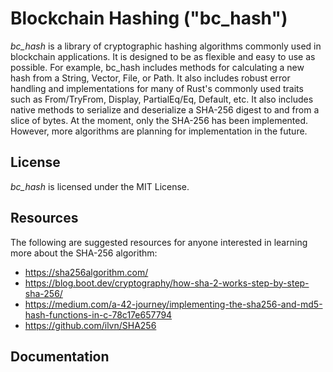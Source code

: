 # Blockchain Hashing ("bc_hash")

*bc_hash* is a library of cryptographic hashing algorithms commonly used in blockchain applications. It is designed to be as flexible and easy to use as possible. For example, bc_hash includes methods for calculating a new hash from a String, Vector, File, or Path. It also includes robust error handling and implementations for many of Rust's commonly used traits such as From/TryFrom, Display, PartialEq/Eq, Default, etc. It also includes native methods to serialize and deserialize a SHA-256 digest to and from a slice of bytes. At the moment, only the SHA-256 has been implemented. However, more algorithms are planning for implementation in the future.

## License

*bc_hash* is licensed under the MIT License.

## Resources

The following are suggested resources for anyone interested in learning more about the SHA-256 algorithm:

* https://sha256algorithm.com/
* https://blog.boot.dev/cryptography/how-sha-2-works-step-by-step-sha-256/
* https://medium.com/a-42-journey/implementing-the-sha256-and-md5-hash-functions-in-c-78c17e657794
* https://github.com/ilvn/SHA256

## Documentation


